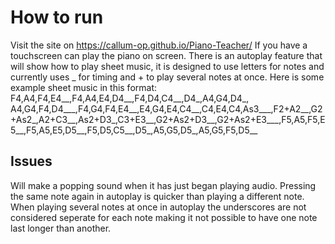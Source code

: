 # How to run
Visit the site on https://callum-op.github.io/Piano-Teacher/ 
If you have a touchscreen can play the piano on screen.
There is an autoplay feature that will show how to play sheet music, it is designed to use letters for notes and currently uses _ for timing and + to play several notes at once. 
Here is some example sheet music in this format:
F4,A4,F4,E4__,F4,A4,E4,D4__,F4,D4,C4__,D4_,A4,G4,D4_, A4,G4,F4,D4___,F4,G4,F4,E4__,E4,G4,E4,C4__,C4,E4,C4,As3___,F2+A2__,G2+As2_,A2+C3__,As2+D3_,C3+E3__,G2+As2+D3__,G2+As2+E3___,F5,A5,F5,E5__,F5,A5,E5,D5__,F5,D5,C5__,D5_,A5,G5,D5_,A5,G5,F5,D5__

## Issues
Will make a popping sound when it has just began playing audio.
Pressing the same note again in autoplay is quicker than playing a different note.
When playing several notes at once in autoplay the underscores are not considered seperate for each note making it not possible to have one note last longer than another.

